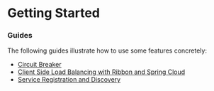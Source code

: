 # Getting Started

### Guides
The following guides illustrate how to use some features concretely:

* [Circuit Breaker](https://spring.io/guides/gs/circuit-breaker/)
* [Client Side Load Balancing with Ribbon and Spring Cloud](https://spring.io/guides/gs/client-side-load-balancing/)
* [Service Registration and Discovery](https://spring.io/guides/gs/service-registration-and-discovery/)

